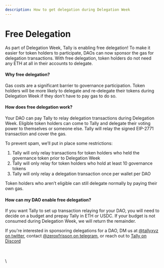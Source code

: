 ```yaml
---
description: How to get delegation during Delegation Week
---
```


# Free Delegation

As part of Delegation Week, Tally is enabling free delegation! To make it easier for token holders to participate, DAOs can now sponsor the gas for delegation transactions. With free delegation, token holders do not need any ETH at all in their accounts to delegate.

#### Why free delegation?

Gas costs are a significant barrier to governance participation. Token holders will be more likely to delegate and re-delegate their tokens during Delegation Week if they don’t have to pay gas to do so.

#### How does free delegation work?

Your DAO can pay Tally to relay delegation transactions during Delegation Week. Eligible token holders can come to Tally and delegate their voting power to themselves or someone else. Tally will relay the signed EIP-2771 transaction and cover the gas.

To prevent spam, we’ll put in place some restrictions:&#x20;

1. Tally will only relay transactions for token holders who held the governance token prior to Delegation Week
2. Tally will only relay for token holders who hold at least 10 governance tokens
3. Tally will only relay a delegation transaction once per wallet per DAO&#x20;

Token holders who aren’t eligible can still delegate normally by paying their own gas.&#x20;

#### How can my DAO enable free delegation?

If you want Tally to set up transaction relaying for your DAO, you will need to decide on a budget and prepay Tally in ETH or USDC. If your budget is not consumed during Delegation Week, we will return the remainder.

If you're interested in sponsoring delegations for a DAO, DM us at [@tallyxyz on twitter](https://twitter.com/tallyxyz), contact [@zeroxfrisson on telegram](https://t.me/zeroxfrisson), or reach out to [Tally on Discord](https://discord.gg/3wgMrqaCCk)

\
\
\
